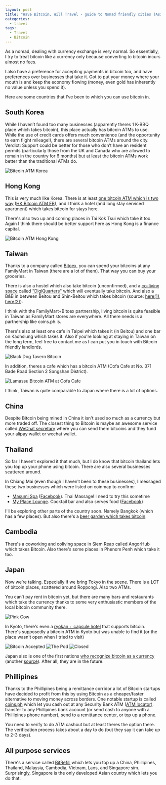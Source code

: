 ```yaml
---
layout: post
title: "Have Bitcoin, Will Travel - guide to Nomad friendly cities (Asian Edition)"
categories:
  - travel
tags:
  - Travel
  - Bitcoin
---
```

As a nomad, dealing with currency exchange is very normal. So essentially, I try to treat bitcoin like a currency only because converting to bitcoin incurs almost no fees.

I also have a preference for accepting payments in bitcoin too, and have preferences over businesses that take it. Got to put your money where your mouth is and keep the economy flowing (money, even gold has inherently no value unless you spend it).

Here are some countries that I’ve been to which you can use bitcoin in.

## South Korea
While I haven’t found too many businesses (apparently theres 1 K-BBQ place which takes bitcoin), this place actually has bitcoin ATMs to use. While the use of credit cards offers much convenience (and the opportunity to earn flight mileage!), there are several bitcoin ATMs around the city. Verdict: Support could be better  for those who don’t have an resident permits (particularly those from the UK and Canada who are allowed to remain in the country for 6 months) but at least the bitcoin ATMs work better than the traditional ATMs do.

![Bitcoin ATM Korea](https://images.itinerantfoodie.com/have-bitcoin-will-travel/korea-itaewon-bitcoin-atm.png)

## Hong Kong
This is very much like Korea. There is at least [one bitcoin ATM which is two way](https://foursquare.com/v/hk-bitcoin-atm-%E9%A6%99%E6%B8%AF%E6%AF%94%E7%89%B9%E5%B9%A3/5385887d498edb61054635de) ([HK Bitcoin ATM FB](https://www.facebook.com/hkbitcoinatm/)), and I think a hotel (and long stay serviced apartment) which takes bitcoin for stays here.

There's also two up and coming places in Tai Kok Tsui which take it too. Again I think there should be better support here as Hong Kong is a finance capital.

![Bitcoin ATM Hong Kong](https://images.itinerantfoodie.com/have-bitcoin-will-travel/hong-kong-central-bitcoin-atm.png)

## Taiwan
Thanks to a company called [Bitoex](https://www.bitoex.com), you can spend your bitcoins at any FamilyMart in Taiwan (there are a lot of them). That way you can buy your groceries.

There is also a hostel which also take bitcoin (unconfirmed), and a [co-living space](http://www.digiquarters.com/) called ["DigiQuarters"](http://www.digiquarters.com/) which will eventually take bitcoin. And also a B&B in between Beitou and Shin-Beitou which takes bitcoin (source: [here(1)](http://thesolosinger.com/), [here(2)](https://www.maicoin.com/en/faq/about-maicoin?selected=12)).

I think with the FamilyMart+Bitoex partnership, living bitcoin is quite feasible in Taiwan as FamilyMart stores are everywhere. All there needs is a partnership like coins.ph is.

There's also at least one cafe in Taipei which takes it (in Beitou) and one bar on Kaohsiung which takes it. Also if you're looking at staying in Taiwan on the long term, feel free to contact me as I can put you in touch with Bitcoin friendly landlords.

![Black Dog Tavern Bitcoin](https://images.itinerantfoodie.com/have-bitcoin-will-travel/blackdog.png)

In addition, theres a cafe which has a bitcoin ATM (Cofa Cafe at No. 371 Bade Road Section 2
Songshan District).

![Lamassu Bitcoin ATM at Cofa Cafe](https://images.itinerantfoodie.com/have-bitcoin-will-travel/bitcoin_ATM_Taipei.png)

I think, Taiwan is quite comparable to Japan where there is a lot of options.

## China
Despite Bitcoin being mined in China it isn't used so much as a currency but more traded off. The closest thing to Bitcoin is maybe an awesome service called [WeChat secretary](http://wesecretary.com/) where you can send them bitcoins and they fund your alipay wallet or wechat wallet.

## Thailand
So far I haven’t explored it that much, but I do know that bitcoin thailand lets you top up your phone using bitcoin. There are also several businesses scattered around.

In Chiang Mai (even though I haven't been to these businesses),  I messaged these two businesses which were listed on coinmap to confirm:

* [Masumi Spa](https://foursquare.com/v/masumi-spa/52b90d66498ea00fe5d79256) ([Facebook](https://www.facebook.com/masumispachiangmai/)). Thai Massage! I need to try this sometime
* [My Place Lounge](https://foursquare.com/v/my-place-lounge/4dc19a111838710f4381ba5b). Cocktail bar and also serves food ([Facebook](https://www.facebook.com/MyPlaceLoungeChiangMai))

I'll be exploring other parts of the country soon. Namely Bangkok (which has a few places). But also there's a [beer garden which takes bitcoin](https://foursquare.com/v/pattaya-beer-garden/4b7685eff964a52047502ee3).

## Cambodia
There's a coworking and coliving space in Siem Reap called AngorHub which takes Bitcoin. Also there's some places in Phenom Penh which take it too.

## Japan
Now we’re talking. Especially if we bring Tokyo in the scene. There is a LOT of bitcoin places, scattered around Roppongi. Also two ATMs.

You can’t pay rent in bitcoin yet, but there are many bars and restaurants which take the currency thanks to some very enthusiastic members of the local bitcoin community there.

![Pink Cow](https://images.itinerantfoodie.com/have-bitcoin-will-travel/pinkcow.png)

In Kyoto, there's even a [ryokan + capsule hotel](https://foursquare.com/v/capsule-ryokan-kyoto-%E3%82%AB%E3%83%97%E3%82%BB%E3%83%AB%E6%97%85%E9%A4%A8%E4%BA%AC%E9%83%BD/4b98c141f964a520494e35e3) that supports bitcoin. There's supposedly a bitcoin ATM in Kyoto but was unable to find it (or the place wasn't open when I tried to visit)

![Bitcoin Accepted](https://images.itinerantfoodie.com/have-bitcoin-will-travel/ryokan-capsule-bitcoin-accepted.png)
![The Pod](https://images.itinerantfoodie.com/have-bitcoin-will-travel/ryokan-capsule-the-pod.png)
![Closed](https://images.itinerantfoodie.com/have-bitcoin-will-travel/ryokan-capsule-the-pod-closed.png)

Japan also is one of the first nations [who recognize bitcoin as a currency](https://cointelegraph.com/news/japan-officially-recognizes-bitcoin-and-digital-currencies-as-money) (another [source](file:///www.japantimes.co.jp/news/2016/03/04/business/tech/japan-oks-recognizing-virtual-currencies-similar-real-money)). After all, they are in the future.

## Phillipines
Thanks to the Phillipines being a remittance corridor a lot of Bitcoin startups have decided to profit from this by using Bitcoin as a cheaper/faster  alternative to moving money across borders. One notable startup is called [coins.ph](https://coins.ph/invite/quhgsf) which let you cash out at any Security Bank ATM ([ATM locator](https://www.securitybank.com/map/)), transfer to any Phillipines bank account (or send cash to anyone with a Phillipines phone number), send to a remittance center, or top up a phone.

You need to verify to do ATM cashout but at least theres the option there. The verification process takes about a day to do (but they say it can take up to 2-3 days).

## All purpose services

There's a service called [BitRefill](https://www.bitrefill.com/) which lets you top up a China, Phillipines, Thailand, Malaysia, Cambodia, Vietnam, Laos, and Singapore sim. Surprisingly, Singapore is the only developed Asian country which lets you do that.
